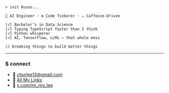 ```
> init Russo...

🧠 AI Engineer · ⚙️ Code Tinkerer · ☕️ Caffeine-Driven

[√] Bachelor’s in Data Science  
[√] Typing TypeScript faster than I think  
[√] Python whisperer  
[√] AI, TensorFlow, LLMs — that whole mess

// breaking things to build better things
```

---

### \$ connect

* 📧 [churlee12@gmail.com](mailto:churlee12@gmail.com)
* 🔗 [All My Links](https://www.linkz.gg/svgd)
* 🗾 [x.com/im\_roy\_lee](https://x.com/im_roy_lee)

